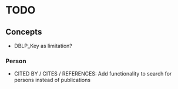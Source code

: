 # TODO

## Concepts

- DBLP_Key as limitation?

### Person

- CITED BY / CITES / REFERENCES: Add functionality to search for persons instead of publications 
